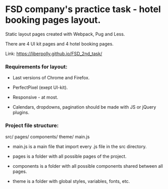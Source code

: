 # FSD company's practice task - hotel booking pages layout.

Static layout pages created with Webpack, Pug and Less.

There are 4 UI kit pages and 4 hotel booking pages.

Link: https://liberpolly.github.io/FSD_2nd_task/


### Requirements for layout:

* Last versions of Chrome and Firefox.

* PerfectPixel (exept UI-kit).

* Responsive - at most.

* Calendars, dropdowns, pagination should be made with JS or jQuery plugins.


### Project file structure:
  src/
    pages/
    components/
    theme/
    main.js

* main.js is a main file that import every .js file in the src directory.

* pages is a folder with all possible pages of the project.

* components is a folder with all possible components shared between all pages.

* theme is a folder with global styles, variables, fonts, etc.